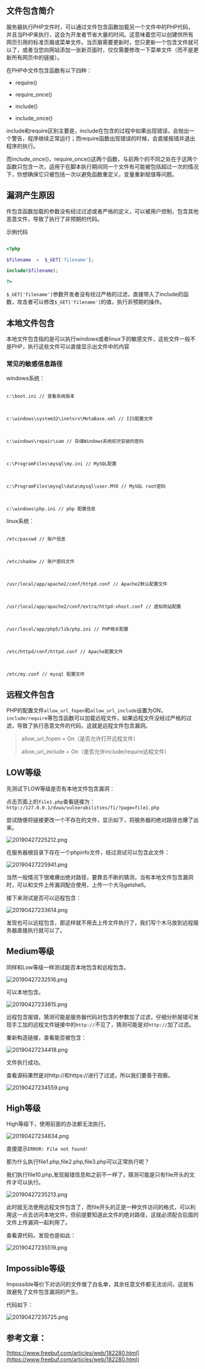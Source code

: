 ## 文件包含简介

服务器执行PHP文件时，可以通过文件包含函数加载另一个文件中的PHP代码，并且当PHP来执行，这会为开发者节省大量的时间。这意味着您可以创建供所有网页引用的标准页眉或菜单文件。当页眉需要更新时，您只更新一个包含文件就可以了，或者当您向网站添加一张新页面时，仅仅需要修改一下菜单文件（而不是更新所有网页中的链接）。

在PHP中文件包含函数有以下四种：

- require()

- require_once()

- include()

- include_once()

include和require区别主要是，include在包含的过程中如果出现错误，会抛出一个警告，程序继续正常运行；而require函数出现错误的时候，会直接报错并退出程序的执行。

而include_once()，require_once()这两个函数，与前两个的不同之处在于这两个函数只包含一次，适用于在脚本执行期间同一个文件有可能被包括超过一次的情况下，你想确保它只被包括一次以避免函数重定义，变量重新赋值等问题。

## 漏洞产生原因

件包含函数加载的参数没有经过过滤或者严格的定义，可以被用户控制，包含其他恶意文件，导致了执行了非预期的代码。

示例代码

```php

<?php

$filename  =  $_GET['filename'];

include($filename);

?>
```

`$_GET['filename']`参数开发者没有经过严格的过滤，直接带入了include的函数，攻击者可以修改`$_GET['filename']`的值，执行非预期的操作。

## 本地文件包含

本地文件包含指的是可以执行windows或者linux下的敏感文件，这些文件一般不是PHP，执行这些文件可以直接显示出文件中的内容

### 常见的敏感信息路径

windows系统：

```text

c:\boot.ini // 查看系统版本



c:\windows\system32\inetsrv\MetaBase.xml // IIS配置文件



c:\windows\repair\sam // 存储Windows系统初次安装的密码



c:\ProgramFiles\mysql\my.ini // MySQL配置



c:\ProgramFiles\mysql\data\mysql\user.MYD // MySQL root密码



c:\windows\php.ini // php 配置信息
```

linux系统：

```text

/etc/passwd // 账户信息



/etc/shadow // 账户密码文件



/usr/local/app/apache2/conf/httpd.conf // Apache2默认配置文件



/usr/local/app/apache2/conf/extra/httpd-vhost.conf // 虚拟网站配置



/usr/local/app/php5/lib/php.ini // PHP相关配置



/etc/httpd/conf/httpd.conf // Apache配置文件



/etc/my.conf // mysql 配置文件
```

## 远程文件包含

PHP的配置文件`allow_url_fopen`和`allow_url_include`设置为ON，`include/require`等包含函数可以加载远程文件，如果远程文件没经过严格的过滤，导致了执行恶意文件的代码，这就是远程文件包含漏洞。

> allow_url_fopen = On（是否允许打开远程文件）
> 
> allow_url_include = On（是否允许include/require远程文件）

## LOW等级

先测试下LOW等级是否有本地文件包含漏洞：

点击页面上的`file1.php`查看链接为：`http://127.0.0.1/dvwa/vulnerabilities/fi/?page=file1.php`

尝试随便将链接更改一个不存在的文件，显示如下，将服务器的绝对路径也爆了出来。

![20190427225212.png](https://raw.githubusercontent.com/handbye/images/master/20190427225212.png)

在服务器根目录下存在一个phpinfo文件，经过测试可以包含此文件：

![20190427225941.png](https://raw.githubusercontent.com/handbye/images/master/20190427225941.png)

当然一般情况下很难爆出绝对路径，要靠去不断的猜测，当有本地文件包含漏洞时，可以和文件上传漏洞配合使用，上传一个大马getshell。

接下来测试是否可以远程包含：

![20190427233614.png](https://raw.githubusercontent.com/handbye/images/master/20190427233614.png)

发现也可以远程包含，那这样就不用去上传文件执行了，我们写个木马放到远程服务器直接执行就可以了。

## Medium等级

同样和Low等级一样测试能否本地包含和远程包含。

![20190427232516.png](https://raw.githubusercontent.com/handbye/images/master/20190427232516.png)

可以本地包含。

![20190427233815.png](https://raw.githubusercontent.com/handbye/images/master/20190427233815.png)

远程包含报错，猜测可能是服务器代码对包含的参数加了过滤，仔细分析报错可发现手工加的远程文件链接中的`http://`不见了，猜测可能是对`http://`加了过滤。

重新构造链接，查看能否被包含：

![20190427234418.png](https://raw.githubusercontent.com/handbye/images/master/20190427234418.png)

文件执行成功。

查看源码果然是对http://和https://进行了过滤，所以我们要善于观察。

![20190427234559.png](https://raw.githubusercontent.com/handbye/images/master/20190427234559.png)

## High等级

High等级下，使用前面的办法都无法执行。

![20190427234834.png](https://raw.githubusercontent.com/handbye/images/master/20190427234834.png)

直接提示`ERROR: File not found!`

那为什么执行file1.php,file2.php,file3.php可以正常执行呢？

我们执行file10.php,发现报错信息和之前不一样了，猜测可能是只有file开头的文件才可以执行。

![20190427235213.png](https://raw.githubusercontent.com/handbye/images/master/20190427235213.png)

此时就无法使用远程文件包含了，而file开头的正是一种文件访问的格式，可以利用这一点去访问本地文件，但前提要知道此文件的绝对路径，这就必须配合后面的文件上传漏洞一起利用了。

查看源代码，发现也是如此：

![20190427235519.png](https://raw.githubusercontent.com/handbye/images/master/20190427235519.png)

## Impossible等级

Impossible等价下对访问的文件做了白名单，其余任意文件都无法访问，这就有效避免了文件包含漏洞的产生。

代码如下：

![20190427235725.png](https://raw.githubusercontent.com/handbye/images/master/20190427235725.png)

## 参考文章：

[https://www.freebuf.com/articles/web/182280.html](https://www.freebuf.com/articles/web/182280.html)
